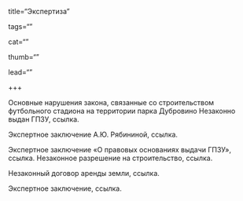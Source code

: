 title=“Экспертиза”

tags=“”

cat=“”

thumb=“”

lead=“”

+++

Основные нарушения закона, связанные со строительством футбольного стадиона на территории парка Дубровино
Незаконно выдан ГПЗУ, ссылка.

Экспертное заключение А.Ю. Рябининой, ссылка. 

Экспертное заключение «О правовых основаниях выдачи ГПЗУ», ссылка. Незаконное разрешение на строительство, ссылка.

Незаконный договор аренды земли, ссылка. 

Экспертное заключение, ссылка.
